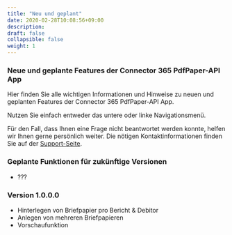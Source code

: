 ```yaml
---
title: "Neu und geplant"
date: 2020-02-28T10:08:56+09:00
description: 
draft: false
collapsible: false
weight: 1
---
```

### Neue und geplante Features der Connector 365 PdfPaper-API App

Hier finden Sie alle wichtigen Informationen und Hinweise zu neuen und geplanten Features der Connector 365 PdfPaper-API App.

Nutzen Sie einfach entweder das untere oder linke Navigationsmenü.

Für den Fall, dass Ihnen eine Frage nicht beantwortet werden konnte, helfen wir Ihnen gerne persönlich weiter. Die nötigen Kontaktinformationen finden Sie auf der [Support-Seite](de-de/apps/help-and-support/).

### Geplante Funktionen für zukünftige Versionen
- ???

### Version 1.0.0.0
- Hinterlegen von Briefpapier pro Bericht & Debitor
- Anlegen von mehreren Briefpapieren
- Vorschaufunktion
